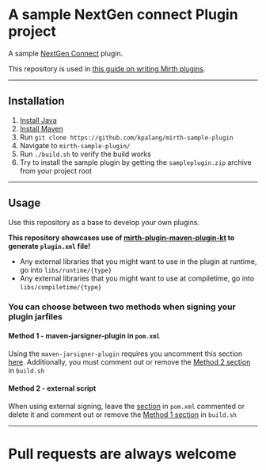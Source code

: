 # A sample NextGen connect Plugin project

A sample [NextGen Connect](https://github.com/nextgenhealthcare/connect) plugin.

This repository is used in [this guide on writing Mirth plugins](https://github.com/kpalang/mirth-plugin-guide).

---

## Installation
1. [Install Java](https://www.javatpoint.com/javafx-how-to-install-java)
2. [Install Maven](https://www.javatpoint.com/how-to-install-maven)
3. Run `git clone https://github.com/kpalang/mirth-sample-plugin`
4. Navigate to `mirth-sample-plugin/`
5. Run `./build.sh` to verify the build works
6. Try to install the sample plugin by getting the `sampleplugin.zip` archive from your project root
---

## Usage

Use this repository as a base to develop your own plugins.

**This repository showcases use of [mirth-plugin-maven-plugin-kt](https://github.com/kpalang/mirth-plugin-maven-plugin-kt) to generate `plugin.xml` file!**

- Any external libraries that you might want to use in the plugin at runtime, go into `libs/runtime/{type}`
- Any external libraries that you might want to use at compiletime, go into `libs/compiletime/{type}`

### You can choose between two methods when signing your plugin jarfiles
#### Method 1 - maven-jarsigner-plugin in `pom.xml`
Using the `maven-jarsigner-plugin` requires you uncomment this section [here](./pom.xml:122).
Additionally, you must comment out or remove the [Method 2 section](./build.sh:63) in `build.sh`

#### Method 2 - external script
When using external signing, leave the [section](./pom.xml:122) in `pom.xml` commented or delete
it and comment out or remove the [Method 1 section](./build.sh:52) in `build.sh`

---
# Pull requests are always welcome

